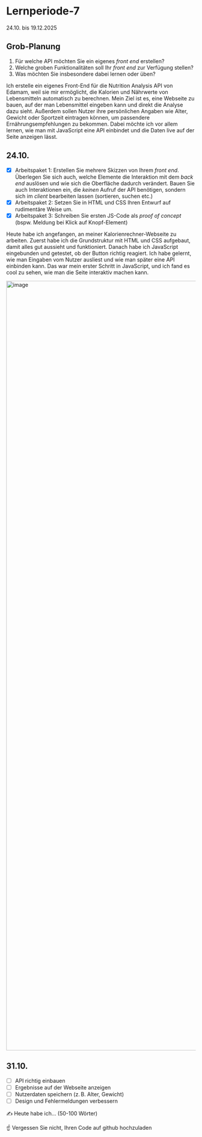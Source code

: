 # Lernperiode-7
24.10. bis 19.12.2025

## Grob-Planung

1. Für welche API möchten Sie ein eigenes *front end* erstellen?
2. Welche groben Funktionalitäten soll Ihr *front end* zur Verfügung stellen?
3. Was möchten Sie insbesondere dabei lernen oder üben?

Ich erstelle ein eigenes Front-End für die Nutrition Analysis API von Edamam, weil sie mir ermöglicht, die Kalorien und Nährwerte von Lebensmitteln automatisch zu berechnen. Mein Ziel ist es, eine Webseite zu bauen, auf der man Lebensmittel eingeben kann und direkt die Analyse dazu sieht. Außerdem sollen Nutzer ihre persönlichen Angaben wie Alter, Gewicht oder Sportzeit eintragen können, um passendere Ernährungsempfehlungen zu bekommen. Dabei möchte ich vor allem lernen, wie man mit JavaScript eine API einbindet und die Daten live auf der Seite anzeigen lässt.

## 24.10.

- [x] Arbeitspaket 1: Erstellen Sie mehrere Skizzen von Ihrem *front end*. Überlegen Sie sich auch, welche Elemente die Interaktion mit dem *back end* auslösen und wie sich die Oberfläche dadurch verändert. Bauen Sie auch Interaktionen ein, die *keinen* Aufruf der API benötigen, sondern sich im *client* bearbeiten lassen (sortieren, suchen etc.)
- [x] Arbeitspaket 2: Setzen Sie in HTML und CSS Ihren Entwurf auf rudimentäre Weise um.
- [x] Arbeitspaket 3: Schreiben Sie ersten JS-Code als *proof of concept* (bspw. Meldung bei Klick auf Knopf-Element)

Heute habe ich angefangen, an meiner Kalorienrechner-Webseite zu arbeiten. Zuerst habe ich die Grundstruktur mit HTML und CSS aufgebaut, damit alles gut aussieht und funktioniert. Danach habe ich JavaScript eingebunden und getestet, ob der Button richtig reagiert. Ich habe gelernt, wie man Eingaben vom Nutzer ausliest und wie man später eine API einbinden kann. Das war mein erster Schritt in JavaScript, und ich fand es cool zu sehen, wie man die Seite interaktiv machen kann.

<img width="1536" height="2048" alt="image" src="https://github.com/user-attachments/assets/8e4b0905-e0b7-4cce-b81c-83925c43767f" />

## 31.10.

- [ ] API richtig einbauen
- [ ] Ergebnisse auf der Webseite anzeigen
- [ ] Nutzerdaten speichern (z. B. Alter, Gewicht)
- [ ] Design und Fehlermeldungen verbessern

✍️ Heute habe ich... (50-100 Wörter)

☝️ Vergessen Sie nicht, Ihren Code auf github hochzuladen
